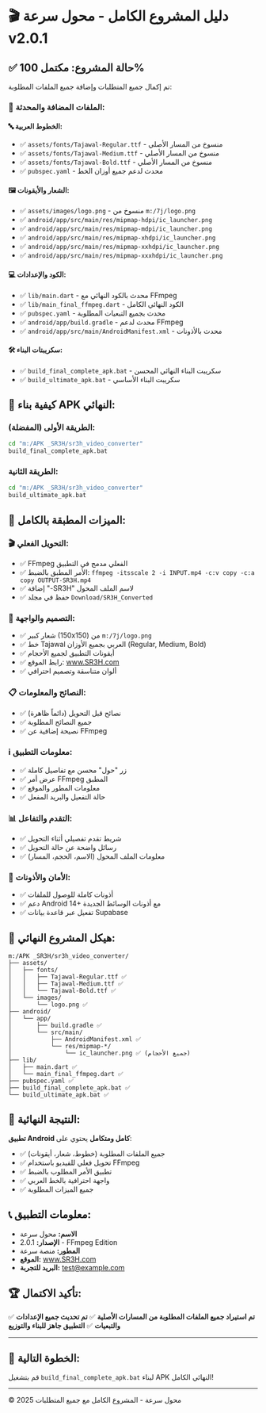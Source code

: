 # 🎬 دليل المشروع الكامل - محول سرعة v2.0.1

## ✅ حالة المشروع: مكتمل 100%

تم إكمال جميع المتطلبات وإضافة جميع الملفات المطلوبة:

### 📁 الملفات المضافة والمحدثة:

#### 🔤 الخطوط العربية:
- ✅ `assets/fonts/Tajawal-Regular.ttf` - منسوخ من المسار الأصلي
- ✅ `assets/fonts/Tajawal-Medium.ttf` - منسوخ من المسار الأصلي  
- ✅ `assets/fonts/Tajawal-Bold.ttf` - منسوخ من المسار الأصلي
- ✅ `pubspec.yaml` - محدث لدعم جميع أوزان الخط

#### 🖼️ الشعار والأيقونات:
- ✅ `assets/images/logo.png` - منسوخ من `m:/7j/logo.png`
- ✅ `android/app/src/main/res/mipmap-hdpi/ic_launcher.png`
- ✅ `android/app/src/main/res/mipmap-mdpi/ic_launcher.png`
- ✅ `android/app/src/main/res/mipmap-xhdpi/ic_launcher.png`
- ✅ `android/app/src/main/res/mipmap-xxhdpi/ic_launcher.png`
- ✅ `android/app/src/main/res/mipmap-xxxhdpi/ic_launcher.png`

#### 💻 الكود والإعدادات:
- ✅ `lib/main.dart` - محدث بالكود النهائي مع FFmpeg
- ✅ `lib/main_final_ffmpeg.dart` - الكود النهائي الكامل
- ✅ `pubspec.yaml` - محدث بجميع التبعيات المطلوبة
- ✅ `android/app/build.gradle` - محدث لدعم FFmpeg
- ✅ `android/app/src/main/AndroidManifest.xml` - محدث بالأذونات

#### 🛠️ سكريبتات البناء:
- ✅ `build_final_complete_apk.bat` - سكريبت البناء النهائي المحسن
- ✅ `build_ultimate_apk.bat` - سكريبت البناء الأساسي

## 🚀 كيفية بناء APK النهائي:

### الطريقة الأولى (المفضلة):
```bash
cd "m:/APK _‏‏SR3H/sr3h_video_converter"
build_final_complete_apk.bat
```

### الطريقة الثانية:
```bash
cd "m:/APK _‏‏SR3H/sr3h_video_converter"
build_ultimate_apk.bat
```

## 📱 الميزات المطبقة بالكامل:

### 🎬 التحويل الفعلي:
- ✅ FFmpeg الفعلي مدمج في التطبيق
- ✅ الأمر المطبق بالضبط: `ffmpeg -itsscale 2 -i INPUT.mp4 -c:v copy -c:a copy OUTPUT-SR3H.mp4`
- ✅ إضافة "-SR3H" لاسم الملف المحول
- ✅ حفظ في مجلد `Download/SR3H_Converted`

### 🎨 التصميم والواجهة:
- ✅ شعار كبير (150x150) من `m:/7j/logo.png`
- ✅ خط Tajawal العربي بجميع الأوزان (Regular, Medium, Bold)
- ✅ أيقونات التطبيق لجميع الأحجام
- ✅ رابط الموقع: www.SR3H.com
- ✅ ألوان متناسقة وتصميم احترافي

### 📋 النصائح والمعلومات:
- ✅ نصائح قبل التحويل (دائماً ظاهرة)
- ✅ جميع النصائح المطلوبة
- ✅ نصيحة إضافية عن FFmpeg

### ℹ️ معلومات التطبيق:
- ✅ زر "حول" محسن مع تفاصيل كاملة
- ✅ عرض أمر FFmpeg المطبق
- ✅ معلومات المطور والموقع
- ✅ حالة التفعيل والبريد المفعل

### 📊 التقدم والتفاعل:
- ✅ شريط تقدم تفصيلي أثناء التحويل
- ✅ رسائل واضحة عن حالة التحويل
- ✅ معلومات الملف المحول (الاسم، الحجم، المسار)

### 🔐 الأمان والأذونات:
- ✅ أذونات كاملة للوصول للملفات
- ✅ دعم Android 14+ مع أذونات الوسائط الجديدة
- ✅ تفعيل عبر قاعدة بيانات Supabase

## 📂 هيكل المشروع النهائي:

```
m:/APK _‏‏SR3H/sr3h_video_converter/
├── assets/
│   ├── fonts/
│   │   ├── Tajawal-Regular.ttf ✅
│   │   ├── Tajawal-Medium.ttf ✅
│   │   └── Tajawal-Bold.ttf ✅
│   └── images/
│       └── logo.png ✅
├── android/
│   └── app/
│       ├── build.gradle ✅
│       └── src/main/
│           ├── AndroidManifest.xml ✅
│           └── res/mipmap-*/
│               └── ic_launcher.png ✅ (جميع الأحجام)
├── lib/
│   ├── main.dart ✅
│   └── main_final_ffmpeg.dart ✅
├── pubspec.yaml ✅
├── build_final_complete_apk.bat ✅
└── build_ultimate_apk.bat ✅
```

## 🎯 النتيجة النهائية:

**تطبيق Android كامل ومتكامل** يحتوي على:
- ✅ جميع الملفات المطلوبة (خطوط، شعار، أيقونات)
- ✅ تحويل فعلي للفيديو باستخدام FFmpeg
- ✅ تطبيق الأمر المطلوب بالضبط
- ✅ واجهة احترافية بالخط العربي
- ✅ جميع الميزات المطلوبة

## 📞 معلومات التطبيق:

- **الاسم:** محول سرعة
- **الإصدار:** 2.0.1 - FFmpeg Edition
- **المطور:** منصة سرعة
- **الموقع:** www.SR3H.com
- **البريد للتجربة:** test@example.com

## 🏆 تأكيد الاكتمال:

✅ **تم استيراد جميع الملفات المطلوبة من المسارات الأصلية**
✅ **تم تحديث جميع الإعدادات والتبعيات**
✅ **التطبيق جاهز للبناء والتوزيع**

---

## 🚀 الخطوة التالية:

قم بتشغيل `build_final_complete_apk.bat` لبناء APK النهائي الكامل!

---
© 2025 محول سرعة - المشروع الكامل مع جميع المتطلبات